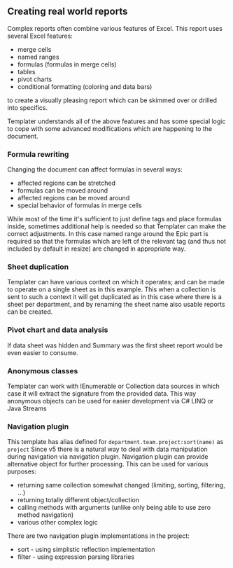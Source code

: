 ## Creating real world reports

Complex reports often combine various features of Excel.
This report uses several Excel features:

 * merge cells
 * named ranges
 * formulas (formulas in merge cells)
 * tables
 * pivot charts
 * conditional formatting (coloring and data bars)

to create a visually pleasing report which can be skimmed over or drilled into specifics.

Templater understands all of the above features and has some special logic to cope with some advanced modifications which are happening to the document.

### Formula rewriting

Changing the document can affect formulas in several ways:

 * affected regions can be stretched
 * formulas can be moved around
 * affected regions can be moved around
 * special behavior of formulas in merge cells

While most of the time it's sufficient to just define tags and place formulas inside,
sometimes additional help is needed so that Templater can make the correct adjustments.
In this case named range around the Epic part is required so that the formulas which are left of the relevant tag (and thus not included by default in resize)
are changed in appropriate way.

### Sheet duplication

Templater can have various context on which it operates; and can be made to operate on a single sheet as in this example.
This when a collection is sent to such a context it will get duplicated as in this case where there is a sheet per department,
and by renaming the sheet name also usable reports can be created.

### Pivot chart and data analysis

If data sheet was hidden and Summary was the first sheet report would be even easier to consume.

### Anonymous classes

Templater can work with IEnumerable or Collection data sources in which case it will extract the signature from the provided data.
This way anonymous objects can be used for easier development via C# LINQ or Java Streams


### Navigation plugin

This template has alias defined for `department.team.project:sort(name)` as `project`
Since v5 there is a natural way to deal with data manipulation during navigation via navigation plugin.
Navigation plugin can provide alternative object for further processing.
This can be used for various purposes:

 * returning same collection somewhat changed (limiting, sorting, filtering, ...)
 * returning totally different object/collection
 * calling methods with arguments (unlike only being able to use zero method navigation)
 * various other complex logic
 
There are two navigation plugin implementations in the project:

 * sort - using simplistic reflection implementation
 * filter - using expression parsing libraries
